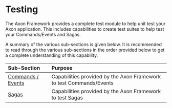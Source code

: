 # Testing

The Axon Framework provides a complete test module to help unit test your Axon application. This includes capabilities to create test suites to help test your Commands/Events and Sagas.

A summary of the various sub-sections is given below. It is recommended to read through the various sub-sections in the order provided below to get a complete understanding of this capability.

| Sub-Section | Purpose |
| :--- | :--- |
| [Commands / Events](testing.md) | Capabilities provided by the Axon Framework to test Commands/Events |
| [Sagas](testing-1.md) | Capabilities provided by the Axon Framework to test Sagas |

